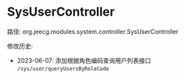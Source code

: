 # SysUserController

路径: org.jeecg.modules.system.controller.SysUserController

修改历史:
* 2023-06-07: 添加根据角色编码查询用户列表接口 `/sys/user/queryUsersByRoleCode`
